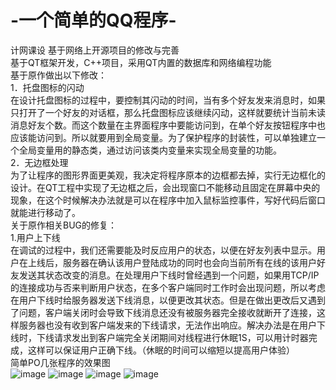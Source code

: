 # -一个简单的QQ程序-
计网课设 基于网络上开源项目的修改与完善<br>
基于QT框架开发，C++项目，采用QT内置的数据库和网络编程功能<br>
基于原作做出以下修改： <br>
1．托盘图标的闪动 <br>
在设计托盘图标的过程中，要控制其闪动的时间，当有多个好友发来消息时，如果只打开了一个好友的对话框，那么托盘图标应该继续闪动，这样就要统计当前未读消息好友个数。而这个数量在主界面程序中要能访问到，在单个好友按钮程序中也应该能访问到。所以就要用到全局变量。为了保护程序的封装性，可以单独建立一个全局变量用的静态类，通过访问该类内变量来实现全局变量的功能。 <br>
2．无边框处理 <br>
为了让程序的图形界面更美观，我决定将程序原本的边框都去掉，实行无边框化的设计。在QT工程中实现了无边框之后，会出现窗口不能移动且固定在屏幕中央的现象，在这个时候解决办法就是可以在程序中加入鼠标监控事件，写好代码后窗口就能进行移动了。 <br>
关于原作相关BUG的修复： <br>
1.用户上下线 <br>
在调试的过程中，我们还需要能及时反应用户的状态，以便在好友列表中显示。用户在上线后，服务器在确认该用户登陆成功的同时也会向当前所有在线的该用户好友发送其状态改变的消息。在处理用户下线时曾经遇到一个问题，如果用TCP/IP的连接成功与否来判断用户状态，在多个客户端同时工作时会出现问题，所以考虑在用户下线时给服务器发送下线消息，以便更改其状态。但是在做出更改后又遇到了问题，客户端关闭时会导致下线消息还没有被服务器完全接收就断开了连接，这样服务器也没有收到客户端发来的下线请求，无法作出响应。解决办法是在用户下线时，下线请求发出到客户端完全关闭期间对线程进行休眠1S，可以用计时器完成，这样可以保证用户正确下线。（休眠的时间可以缩短以提高用户体验） 
<br> 简单PO几张程序的效果图 <br>
 ![image](https://github.com/Lin-von/-QQ-/pics/2.png)
 ![image](https://github.com/Lin-von/-QQ-/pics/4.png)
  ![image](https://github.com/Lin-von/-QQ-/pics/5.png)
   ![image](https://github.com/Lin-von/-QQ-/pics/8.png)
